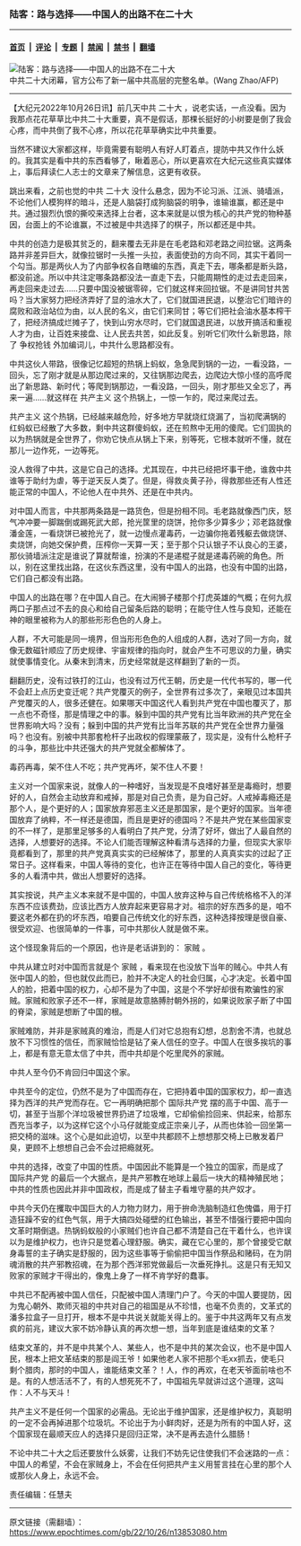 ### 陆客：路与选择——中国人的出路不在二十大

---

#### [首页](../../../..?n13853080) &nbsp;|&nbsp; [评论](../../../../../epoch-comment?n13853080) &nbsp;|&nbsp; [专题](../../../../../epoch-special?n13853080) &nbsp;|&nbsp; [禁闻](../../../../../epoch-news?n13853080) &nbsp;|&nbsp; [禁书](../../../../../books?n13853080) &nbsp;|&nbsp; [翻墙](https://github.com/gfw-breaker/nogfw/blob/master/README.md?n13853080)


<div><img alt="陆客：路与选择——中国人的出路不在二十大" class="attachment-djy_600_400 size-djy_600_400 wp-post-image" src="https://i.epochtimes.com/assets/uploads/2022/10/id13851001-000_32LW4PL-600x400-1-600x400.jpg"/>
<div class="caption">
 中共二十大闭幕，官方公布了新一届中共高层的完整名单。(Wang Zhao/AFP)
</div></div><hr/><div class="post_content" id="artbody" itemprop="articleBody">
 <!-- article content begin -->
 <p>
  【大纪元2022年10月26日讯】前几天中共
  <ok href="https://www.epochtimes.com/gb/tag/%E4%BA%8C%E5%8D%81%E5%A4%A7.html">
   二十大
  </ok>
  ，说老实话，一点没看。因为我那点花花草草比中共二十大重要，真不是假话，那棵长挺好的小树要是倒了我会心疼，而中共倒了我不心疼，所以花花草草确实比中共重要。
 </p>
 <p>
  当然不建议大家都这样，毕竟需要有聪明人有好人盯着点，提防中共又作什么妖的。我其实是看中共的东西看够了，瞅着恶心，所以更喜欢在大纪元这些真实媒体上，事后拜读仁人志士的文章来了解信息，这更有收获。
 </p>
 <p>
  跳出来看，之前也觉的中共
  <ok href="https://www.epochtimes.com/gb/tag/%E4%BA%8C%E5%8D%81%E5%A4%A7.html">
   二十大
  </ok>
  没什么悬念，因为不论习派、江派、骑墙派，不论他们人模狗样的暗斗，还是人脑袋打成狗脑袋的明争，谁输谁赢，都还是中共。通过狠烈仇恨的撕咬来选择上台者，这本来就是以恨为核心的共产党的物种基因，台面上的不论谁赢，不过被是中共选择了的棋子，所以都还是中共。
 </p>
 <p>
  中共的创造力是极其贫乏的，翻来覆去无非是在毛老路和邓老路之间拉锯。这两条路并非差异巨大，就像拉锯时一头推一头拉，表面使劲的方向不同，其实干着同一个勾当。那是两伙人为了内部争权各自瞎编的东西，真走下去，哪条都是断头路，都没前途。所以中共注定哪条路都没法一直走下去，只能周期性的走过去走回来，再走回来走过去……只要中国没被锯零碎，它们就这样来回拉锯。不是讲同甘共苦吗？当大家努力把经济弄好了显的油水大了，它们就国进民退，以整治它们暗许的腐败和政治站位为由，以人民的名义，由它们来同甘；等它们把社会油水基本榨干了，把经济搞成烂摊子了，快到山穷水尽时，它们就国退民进，以放开搞活和重视人才为由，让百姓来接盘、让人民去共苦，如此反复。别听它们吹什么新思路，除了
  <ok href="https://www.epochtimes.com/gb/tag/%E4%BA%89%E6%9D%83%E6%8A%A2%E9%92%B1.html">
   争权抢钱
  </ok>
  外加编词儿，中共什么思路都没有。
 </p>
 <p>
  中共这伙人带路，很像记忆超短的热锅上蚂蚁，急急爬到锅的一边，一看没路，一回头，忘了刚才就是从那边爬过来的，又往锅那边爬去，边爬边大惊小怪的高呼爬出了新思路、新时代；等爬到锅那边，一看没路，一回头，刚才那些又全忘了，再来一遍……就这样在
  <ok href="https://www.epochtimes.com/gb/tag/%E5%85%B1%E4%BA%A7%E4%B8%BB%E4%B9%89.html">
   共产主义
  </ok>
  这个热锅上，一惊一乍的，爬过来爬过去。
 </p>
 <p>
  <ok href="https://www.epochtimes.com/gb/tag/%E5%85%B1%E4%BA%A7%E4%B8%BB%E4%B9%89.html">
   共产主义
  </ok>
  这个热锅，已经越来越危险，好多地方早就烧红烧漏了，当初爬满锅的红蚂蚁已经散了大多数，剩中共这群傻蚂蚁，还在煎熬中无用的傻爬。它们固执的以为热锅就是全世界了，你劝它快点从锅上下来，别等死，它根本就听不懂，就在那儿一边作死，一边等死。
 </p>
 <p>
  没人救得了中共，这是它自己的选择。尤其现在，中共已经把坏事干绝，谁救中共谁等于助纣为虐，等于逆天反人类了。但是，得救炎黄子孙，得救那些还有人性还能正常的中国人，不论他人在中共外、还是在中共内。
 </p>
 <p>
  对中国人而言，中共那两条路是一路货色，但是扮相不同。毛老路就像西门庆，怒气冲冲要一脚踹倒或踢死武大郎，抢光筐里的烧饼，抢你多少算多少；邓老路就像潘金莲，一看烧饼已被抢光了，就一边慢点灌毒药，一边骗你拖着残躯去做烧饼、卖烧饼，向她交保护费，压榨你一天算一天；至于那个只认银子不认良心的王婆，那伙骑墙派注定是谁说了算就帮谁，扮演的不是递棍子就是递毒药碗的角色。所以，别在这里找出路，在这伙东西这里，没有中国人的出路，也没有中国的出路，它们自己都没有出路。
 </p>
 <p>
  中国人的出路在哪？在中国人自己。在大闹狮子楼那个打虎英雄的气概；在何九叔两口子那点过不去的良心和给自己留条后路的聪明；在能守住人性与良知，还能在神的眼里被称为人的那些形形色色的人身上。
 </p>
 <p>
  人群，不大可能是同一境界，但当形形色色的人组成的人群，选对了同一方向，就像无数磁针顺应了历史规律、宇宙规律的指向时，就会产生不可思议的力量，确实就使事情变化。从秦末到清末，历史经常就是这样翻到了新的一页。
 </p>
 <p>
  翻翻历史，没有过铁打的江山，也没有过万代王朝，历史是一代代书写的，哪一代不会赶上点历史变迁呢？共产党覆灭的例子，全世界有过多次了，亲眼见过本国共产党覆灭的人，很多还健在。如果哪天中国这代人看到共产党在中国也覆灭了，那一点也不奇怪，那是情理之中的事。躲到中国的共产党有比当年欧洲的共产党在全世界影响大吗？没有；躲到中国的共产党有比当年苏联的共产党在全世界力量强吗？也没有。别被中共那套枪杆子出政权的假理蒙蔽了，现实是，没有什么枪杆子的斗争，那些比中共还强大的共产党就全都解体了。
 </p>
 <p>
  毒药再毒，架不住人不吃；共产党再坏，架不住人不要！
 </p>
 <p>
  主义对一个国家来说，就像人的一种嗜好，当发现是不良嗜好甚至是毒瘾时，想要好的人，自然会主动放弃和戒掉，那是对自己负责，是为自己好。人戒掉毒瘾还是那个人，是个更好的人；国家放弃邪恶主义还是那国家，是个更好的国家。当年德国放弃了纳粹，不一样还是德国，而且是更好的德国吗？不是共产党在某些国家变的不一样了，是那里足够多的人看明白了共产党，分清了好坏，做出了人最自然的选择，人想要好的选择。不论人们能否理解这种看清与选择的力量，但现实大家毕竟都看到了，那里的共产党真真实实的已经解体了，那里的人真真实实的过起了正常日子。这样看来，中国人等待的变化，也许正在等待中国人自己的变化，等待更多的人看清中共，做出人想要好的选择。
 </p>
 <p>
  其实按说，共产主义本来就不是中国的，中国人放弃这种与自己传统格格不入的洋东西不应该费劲，应该比西方人放弃起来更容易才对。祖宗的好东西多的是，咱不要这老外都在扔的坏东西，咱要自己传统文化的好东西，这种选择按理是很自豪、很受欢迎、也很简单的一件事，可中共那伙人就是做不来。
 </p>
 <p>
  这个怪现象背后的一个原因，也许是老话讲到的：
  <ok href="https://www.epochtimes.com/gb/tag/%E5%AE%B6%E8%B4%BC.html">
   家贼
  </ok>
  。
 </p>
 <p>
  中共从建立时对中国而言就是个
  <ok href="https://www.epochtimes.com/gb/tag/%E5%AE%B6%E8%B4%BC.html">
   家贼
  </ok>
  ，看来现在也没放下当年的贼心。中共人有张中国人的脸，但也就仅此而已，脸并不决定人的社会归属，心才决定。长着中国人的脸，把着中国的权力，心却不是为了中国，这是个不学好却很有欺骗性的家贼。家贼和败家子还不一样，家贼是故意胳膊肘朝外拐的，如果说败家子断了中国的脊梁，家贼是想断了中国的根。
 </p>
 <p>
  家贼难防，并非是家贼真的难治，而是人们对它总抱有幻想，总割舍不清，也就总放不下习惯性的信任，而家贼恰恰是钻了亲人信任的空子。中国人在很多挨坑的事上，都是有意无意太信了中共，而中共却是个吃里爬外的家贼。
 </p>
 <p>
  中共人至今仍不肯回归中国这个家。
 </p>
 <p>
  中共至今的定位，仍然不是为了中国而存在，它把持着中国的国家权力，却一直选择为西洋的共产党而存在。它一再明确把那个
  <ok href="https://www.epochtimes.com/gb/tag/%E5%9B%BD%E9%99%85%E5%85%B1%E4%BA%A7%E5%85%9A.html">
   国际共产党
  </ok>
  摆的高于中国、高于一切，甚至于当那个洋垃圾被世界扔进了垃圾堆，它却偷偷捡回来、供起来，给那东西充当孝子，以为这样它这个小马仔就能变成正宗亲儿子，从而也体验一回坐第一把交椅的滋味。这个心是如此迫切，以至中共都顾不上想想那交椅上已散发着尸臭，更顾不上想想自己会不会过把瘾就死。
 </p>
 <p>
  中共的选择，改变了中国的性质。中国因此不能算是一个独立的国家，而是成了
  <ok href="https://www.epochtimes.com/gb/tag/%E5%9B%BD%E9%99%85%E5%85%B1%E4%BA%A7%E5%85%9A.html">
   国际共产党
  </ok>
  的最后一个大据点，是共产邪教在地球上最后一块大的精神殖民地；中共的性质也因此并非中国政权，而是成了替主子看堆守墓的共产奴才。
 </p>
 <p>
  中共今天仍在攫取中国巨大的人力物力财力，用于拚命洗脑制造红色傀儡，用于打造狂躁不安的红色气氛，用于大搞四处碰壁的红色输出，甚至不惜强行要把中国向文革时期倒退。热锅蚂蚁般的小家贼们也许自己都不清楚自己在干着什么，也许误以为是维护权力，也许只是觉着心理舒服。确实，藏在它心里的，那个曾接受它献身毒誓的主子确实是舒服的，因为这些事等于偷偷把中国当作祭品和赌码，在为阴魂消散的共产邪教招魂，在为那个西洋邪党做最后一次垂死挣扎。这是只有无知又败家的家贼才干得出的，像鬼上身了一样不肯学好的蠢事。
 </p>
 <p>
  中共已不配再被中国人信任，只配被中国人清理门户了。今天的中国人要提防，因为鬼心朝外、欺师灭祖的中共对自己的祖国是从不珍惜，也毫不负责的，文革式的潘多拉盒子一旦打开，根本不是中共说关就能关得上的。鉴于中共这两年又有点发疯的前兆，建议大家不妨冷静认真的再次想一想，当年到底是谁结束的文革？
 </p>
 <p>
  结束文革的，并不是中共某个人、某些人，也不是中共的某次会议，也不是中国人民，根本上把文革结束的那是阎王爷！如果他老人家不把那个毛xx抓去，使毛只剩个腊肉，那时的中国人，谁能结束文革？！人，作的再欢，在老天爷面前啥也不是。有的人想活活不了，有的人想死死不了，中国祖先早就讲过这个道理，这叫作：人不与天斗！
 </p>
 <p>
  共产主义不是任何一个国家的必需品。无论出于维护国家，还是维护权力，真聪明的一定不会再掉进那个垃圾坑。不论出于为小鲜肉好，还是为所有的中国人好，这个国家现在最顺天应人的选择只是回归正常，决不是再去造什么腊肠！
 </p>
 <p>
  不论中共二十大之后还要放什么妖雾，让我们不妨先记住使我们不会迷路的一点：中国人的希望，不会在家贼身上，不会在任何把共产主义用誓言挂在心里的那个人或那伙人身上，永远不会。
 </p>
 <p>
  责任编辑：任慧夫
 </p>
 <!-- article content end -->
 <div id="below_article_ad">
 </div>
</div>


---

原文链接（需翻墙）：https://www.epochtimes.com/gb/22/10/26/n13853080.htm
